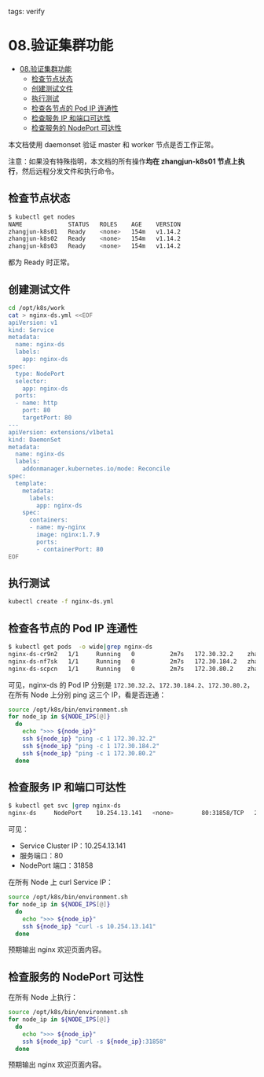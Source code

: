 tags: verify

# 08.验证集群功能

<!-- TOC -->

- [08.验证集群功能](#08验证集群功能)
    - [检查节点状态](#检查节点状态)
    - [创建测试文件](#创建测试文件)
    - [执行测试](#执行测试)
    - [检查各节点的 Pod IP 连通性](#检查各节点的-pod-ip-连通性)
    - [检查服务 IP 和端口可达性](#检查服务-ip-和端口可达性)
    - [检查服务的 NodePort 可达性](#检查服务的-nodeport-可达性)

<!-- /TOC -->

本文档使用 daemonset 验证 master 和 worker 节点是否工作正常。

注意：如果没有特殊指明，本文档的所有操作**均在 zhangjun-k8s01 节点上执行**，然后远程分发文件和执行命令。

## 检查节点状态

``` bash
$ kubectl get nodes
NAME             STATUS   ROLES    AGE    VERSION
zhangjun-k8s01   Ready    <none>   154m   v1.14.2
zhangjun-k8s02   Ready    <none>   154m   v1.14.2
zhangjun-k8s03   Ready    <none>   154m   v1.14.2
```

都为 Ready 时正常。

## 创建测试文件

``` bash
cd /opt/k8s/work
cat > nginx-ds.yml <<EOF
apiVersion: v1
kind: Service
metadata:
  name: nginx-ds
  labels:
    app: nginx-ds
spec:
  type: NodePort
  selector:
    app: nginx-ds
  ports:
  - name: http
    port: 80
    targetPort: 80
---
apiVersion: extensions/v1beta1
kind: DaemonSet
metadata:
  name: nginx-ds
  labels:
    addonmanager.kubernetes.io/mode: Reconcile
spec:
  template:
    metadata:
      labels:
        app: nginx-ds
    spec:
      containers:
      - name: my-nginx
        image: nginx:1.7.9
        ports:
        - containerPort: 80
EOF
```

## 执行测试

``` bash
kubectl create -f nginx-ds.yml
```

## 检查各节点的 Pod IP 连通性

``` bash
$ kubectl get pods  -o wide|grep nginx-ds
nginx-ds-cr9n2   1/1     Running   0          2m7s   172.30.32.2    zhangjun-k8s02   <none>           <none>
nginx-ds-nf7sk   1/1     Running   0          2m7s   172.30.184.2   zhangjun-k8s03   <none>           <none>
nginx-ds-scpcn   1/1     Running   0          2m7s   172.30.80.2    zhangjun-k8s01   <none>           <none>
```

可见，nginx-ds 的 Pod IP 分别是 `172.30.32.2`、`172.30.184.2`、`172.30.80.2`，在所有 Node 上分别 ping 这三个 IP，看是否连通：

``` bash
source /opt/k8s/bin/environment.sh
for node_ip in ${NODE_IPS[@]}
  do
    echo ">>> ${node_ip}"
    ssh ${node_ip} "ping -c 1 172.30.32.2"
    ssh ${node_ip} "ping -c 1 172.30.184.2"
    ssh ${node_ip} "ping -c 1 172.30.80.2"
  done
```

## 检查服务 IP 和端口可达性

``` bash
$ kubectl get svc |grep nginx-ds
nginx-ds     NodePort    10.254.13.141   <none>        80:31858/TCP   2m58s
```

可见：

+ Service Cluster IP：10.254.13.141 
+ 服务端口：80
+ NodePort 端口：31858

在所有 Node 上 curl Service IP：

``` bash
source /opt/k8s/bin/environment.sh
for node_ip in ${NODE_IPS[@]}
  do
    echo ">>> ${node_ip}"
    ssh ${node_ip} "curl -s 10.254.13.141"
  done
```

预期输出 nginx 欢迎页面内容。

## 检查服务的 NodePort 可达性

在所有 Node 上执行：

``` bash
source /opt/k8s/bin/environment.sh
for node_ip in ${NODE_IPS[@]}
  do
    echo ">>> ${node_ip}"
    ssh ${node_ip} "curl -s ${node_ip}:31858"
  done
```

预期输出 nginx 欢迎页面内容。